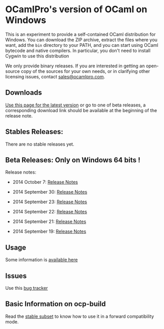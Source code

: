 OCamlPro's version of OCaml on Windows
======================================

This is an experiment to provide a self-contained OCaml distribution
for Windows. You can download the ZIP archive, extract the files where
you want, add the `bin` directory to your PATH, and you can start
using OCaml bytecode and native compilers. In particular, you don't need
to install Cygwin to use this distribution

We only provide binary releases. If you are interested in getting an
open-source copy of the sources for your own needs, or in clarifying
other licensing issues, contact
[sales@ocamlpro.com](mailto:sales@ocamlpro.com).

## Downloads

[Use this page for the latest version](https://github.com/OCamlPro/ocpwin-distrib/blob/master/Download.md) or go to one of beta releases,
a corresponding download link should be available at the beginning of
the release note.

## Stables Releases:

There are no stable releases yet.

## Beta Releases: Only on Windows 64 bits !

Release notes:

* 2014 October 7: [Release Notes](https://github.com/OCamlPro/ocpwin-distrib/blob/master/ReleaseNotes/ocpwin-20141007-release-notes.md)

* 2014 September 30: [Release Notes](https://github.com/OCamlPro/ocpwin-distrib/blob/master/ReleaseNotes/ocpwin-20140930-release-notes.md)

* 2014 September 23: [Release Notes](https://github.com/OCamlPro/ocpwin-distrib/blob/master/ReleaseNotes/ocpwin-20140923-release-notes.md)

* 2014 September 22: [Release Notes](https://github.com/OCamlPro/ocpwin-distrib/blob/master/ReleaseNotes/ocpwin-20140922-release-notes.md)

* 2014 September 21: [Release Notes](https://github.com/OCamlPro/ocpwin-distrib/blob/master/ReleaseNotes/ocpwin-20140921-release-notes.md)

* 2014 September 19: [Release Notes](https://github.com/OCamlPro/ocpwin-distrib/blob/master/ReleaseNotes/ocpwin-20140919-release-notes.md)

## Usage

Some information is [available here](https://github.com/OCamlPro/ocpwin-distrib/blob/master/Usage/Readme.md)

## Issues

Use this [bug tracker](https://github.com/OCamlPro/ocpwin-distrib/issues)


## Basic Information on ocp-build

Read the [stable subset](https://github.com/OCamlPro/ocpwin-distrib/blob/master/ocp-build/minimal.md)
to know how to use it in a forward compatibility mode.
